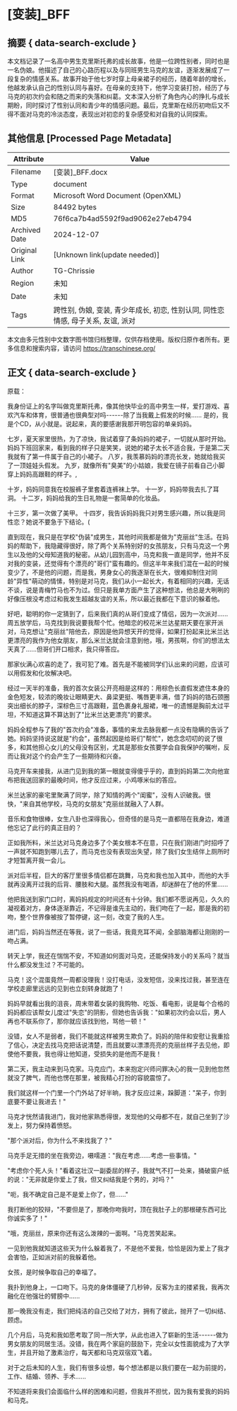 # [变装]_BFF



## 摘要  { data-search-exclude }

<!-- tcd_abstract -->
本文档记录了一名高中男生克里斯托弗的成长故事，他是一位跨性别者，同时也是一名伪娘。他描述了自己的心路历程以及与同班男生马克的友谊，逐渐发展成了一段复杂的情感关系。故事开始于他七岁时穿上母亲裙子的经历，随着年龄的增长，他越发承认自己的性别认同与喜好。在母亲的支持下，他学习变装打扮，经历了与马克的初次约会和随之而来的失落和纠葛。文本深入分析了角色内心的挣扎与成长期盼，同时探讨了性别认同和青少年的情感问题。最后，克里斯在经历初吻后又不得不面对马克的冷淡态度，表现出对初恋的复杂感受和对自我的认同探索。

<!-- tcd_abstract_end -->

## 其他信息 [Processed Page Metadata]

| Attribute       | Value                                  |
|-----------------|----------------------------------------|
| Filename        | [变装]_BFF.docx                             |
| Type            | document                                 |
| Format          | Microsoft Word Document (OpenXML)                               |
| Size            | 84492 bytes                           |
| MD5             | 76f6ca7b4ad5592f9ad9062e27eb4794                                  |
| Archived Date   | 2024-12-07                             |
| Original Link   | [Unknown link(update needed)]                         |
| Author          | TG-Chrissie                               |
| Region          | 未知                               |
| Date            | 未知                                 |
| Tags            | 跨性别, 伪娘, 变装, 青少年成长, 初恋, 性别认同, 同性恋情感, 母子关系, 友谊, 派对                                 |

本文由多元性别中文数字图书馆归档整理，仅供存档使用。版权归原作者所有。更多信息和搜索内容，请访问 <https://transchinese.org/>


## 正文 { data-search-exclude }

<!-- tcd_main_text -->
原载：

我身份证上的名字叫做克里斯托弗，像其他快毕业的高中男生一样，爱打游戏、喜欢汽车和体育，很普通也很典型对吗------除了当我戴上假发的时候...... 是的，我是个CD，从小就是。说起来，真的要感谢我那开明包容的单亲妈妈。

七岁，夏天家里很热，为了凉快，我试着穿了条妈妈的裙子，一切就从那时开始。妈妈下班回家来，看到我的样子只是笑笑，说她的裙子太长不适合我，于是第二天我就有了第一件属于自己的小裙子。 八岁，我羡慕妈妈的漂亮长发，她就给我买了一顶娃娃头假发。 九岁，就像所有"臭美"的小姑娘，我爱在镜子前看自己小脚穿上妈妈高跟鞋的样子。,

十岁，妈妈同意我在校服裤子里套着连裤袜上学。 十一岁，妈妈带我去扎了耳洞。 十二岁，妈妈给我的生日礼物是一套简单的化妆品。

十三岁，第一次做了美甲。 十四岁，我告诉妈妈我只对男生感兴趣，所以我是同性恋？她说不要急于下结论。(

直到现在，我只是在学校"伪装"成男生，其他时间我都是做为"克丽丝"生活。在妈妈的帮助下，我隐藏得很好，除了两个关系特别好的女孩朋友，只有马克这一个男生以及他的父母知道我的秘密。从幼儿园到高中，马克和我一直是同学，他并不反对我的变装，还觉得有个漂亮的"哥们"蛮有趣的。但这半年来我们混在一起的时候变少了，不是他的问题，而是我，男身女心的我逐渐在长大，很难抑制住对同龄"异性"萌动的情愫，特别是对马克，我们从小一起长大，有着相同的兴趣，无话不谈，说是青梅竹马也不为过。但只是我单方面产生了这种想法，他总是大咧咧的好像压根没考虑过和我发生超越友谊的关系，所以最近我都在下意识的躲着他。

好吧，聪明的你一定猜到了，后来我们真的从哥们变成了情侣，因为一次派对...... 周五放学后，马克找到我说要我帮个忙。他暗恋的校花米兰达星期天要在家开派对，马克想让"克丽丝"陪他去，原因是他异想天开的觉得，如果打扮起来比米兰达更漂亮的我作为他女朋友，那么米兰达就会注意到他，哦，男孩啊，你们的想法太天真了......但哥们开口相求，我只得答应。

那家伙满心欢喜的走了，我可犯了难。首先是不能被同学们认出来的问题，应该可以用假发和化妆解决吧。

经过一天半的准备，我的首次女装公开亮相是这样的：用棕色长直假发遮住本身的金色短发，较浓的晚妆让眼睛更大、鼻梁更挺、嘴唇更丰满，借了妈妈的锆石颈圈突出细长的脖子，深棕色三寸高跟鞋，蓝色裹身礼服裙，唯一的遗憾是胸前太过平坦，不知道这算不算达到了"比米兰达更漂亮"的要求。

妈妈全程参与了我的"首次约会"准备，事情的来龙去脉我都一点没有隐瞒的告诉了她。妈妈坚持说这就是"约会"，虽然起因是给哥们"帮忙"，她念念叨叨的说了很多，和其他担心女儿的父母没有区别，尤其是那些女孩要学会自我保护的嘱咐，反而让我对这个约会产生了一些期待和兴奋。

马克开车来接我，从进门见到我的第一眼就变得傻乎乎的，直到妈妈第二次向他宣布把我送回家的最晚时间，他才反应过来，小鸡啄米似的答应。

米兰达家的豪宅里聚满了同学，除了知情的两个"闺蜜"，没有人识破我。很快，"来自其他学校，马克的女朋友"克丽丝就融入了人群。

音乐和食物很棒，女生八卦也深得我心，但奇怪的是马克一直都陪在我身边，难道他忘记了此行的真正目的？

正如我所料，米兰达对马克身边多了个美女根本不在意，只在我们刚进门时招呼了一声就不知跑到哪儿去了，而马克也没有表现出失望，除了我们女生结伴上厕所时才短暂离开我一会儿。

派对后半程，巨大的客厅里很多情侣都在跳舞，马克和我也加入其中，而他的大手就再没离开过我的后背、腰肢和大腿。虽然我没有喝酒，却迷醉在了他的怀里......

他把我送到家门口时，离妈妈规定的时间还有十分钟。我们都不愿说再见，久久的凝视着对方，身体逐渐靠近，不记得是谁先主动的，我们吻在了一起，那是我的初吻，整个世界像被按了暂停键，这一刻，改变了我的人生。

进门后，妈妈当然还在等我，说了一些话，我竟充耳不闻，全部脑海都让刚刚的一吻占满。

转天上学，我还在惴惴不安，不知道如何面对马克，还能保持发小的关系吗？就当什么都没发生过？不可能的。

马克！这个混蛋竟然一周都没理我！没打电话，没发短信，没来找过我，甚至连在学校走廊里远远的见到也立刻转身就跑了！

妈妈早就看出我的沮丧，周末带着女装的我购物、吃饭、看电影，说是每个合格的妈妈都应该帮女儿度过"失恋"的阴影，但她也告诉我："如果初次约会以后，男人再也不联系你了，那你就应该找到他，骂他一顿！"

没错，女人不是弱者，我们不能就这样被男生欺负了。妈妈的陪伴和安慰让我重拾了信心，决定去找马克把话说清楚，而且就要以漂漂亮亮的克丽丝样子去见他，即使他不要我，我也得让他知道，受损失的是他而不是我！

第二天，我主动来到马克家。马克应门，本来抱定兴师问罪决心的我一见到他忽然就没了脾气，而他也愣在那里，被我精心打扮的容貌震惊了。

我们就这样一个门里一个门外站了好半晌，我才反应过来，跺脚道："呆子，你到底要不要让我进去！"

马克才恍然请我进门，我对他家熟悉得很，发现他的父母都不在，就自己坐到了沙发上，努力保持着愤怒。

"那个派对后，你为什么不来找我了？"

马克手足无措的坐在我旁边，嗫嚅道："我在考虑......考虑一些事情。"

"考虑你个死人头！"看着这壮汉一副委屈的样子，我就气不打一处来，捅破窗户纸的说："无非就是你爱上了我，但又纠结我是个男的，对吗？"

"呃，我不确定自己是不是爱上你了，但......"

我打断他的狡辩，"不要但是了，那晚你吻我时，顶在我肚子上的那根硬东西可比你诚实多了！"

"哦，克丽丝，原来你还有这么泼辣的一面啊。"马克苦笑起来。

一见到他我就知道这些天为什么躲着我了，不是他不爱我，恰恰是因为爱上了我才会害怕，正如派对前的我躲着他。

女孩，是时候争取自己的幸福了。

我扑到他身上，一口吻下。马克的身体僵硬了几秒钟，反客为主的搂紧我，我再次融化在他强壮的臂膀中......

那一晚我没有走，我们把纯洁的自己交给了对方，拥有了彼此，抛开了一切纠结、顾虑。

几个月后，马克和我如愿考取了同一所大学，从此也进入了崭新的生活------做为男女朋友的同居生活。没错，我在两个家庭的鼓励下，完全以女性面貌成为了大学生，并且开始了激素治疗，每天都和马克双宿双飞着。

对于之后未知的人生，我们有很多设想，每个想法都是以我们要在一起为前提的，工作、结婚、领养、手术......

不知道将来我们会面临什么样的困难和问题，但我并不担忧，因为我有爱我的妈妈和马克。
<!-- tcd_main_text_end -->


